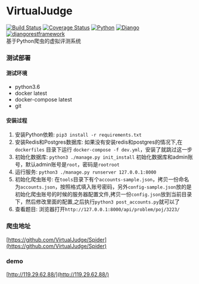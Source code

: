 # VirtualJudge
[![Build Status](https://travis-ci.org/VirtualJudge/VirtualJudge.svg?branch=master)](https://travis-ci.org/VirtualJudge/VirtualJudge)
[![Coverage Status](https://coveralls.io/repos/github/VirtualJudge/VirtualJudge/badge.svg?branch=master)](https://coveralls.io/github/VirtualJudge/VirtualJudge?branch=master)
[![Python](https://img.shields.io/badge/Python-3.6.5-blue.svg)](https://img.shields.io/badge/Python-3.6.5-blue.svg)
[![Django](https://img.shields.io/badge/Django-2.0.4-blue.svg)](https://img.shields.io/badge/Django-2.0.4-blue.svg)
[![djangorestframework](https://img.shields.io/badge/djangorestframework-3.8.2-blue.svg)](https://img.shields.io/badge/djangorestframework-3.8.2-blue.svg)  
基于Python爬虫的虚拟评测系统  

### 测试部署
#### 测试环境
 
 - python3.6
 - docker latest
 - docker-compose latest
 - git
 
#### 安装过程
1. 安装Python依赖: `pip3 install -r requirements.txt`  
2. 安装Redis和Postgres数据库: 如果没有安装redis和postgres的情况下,在 `dockerfiles` 目录下运行 `docker-compose -f dev.yml`，安装了就跳过这一步
3. 初始化数据库: `python3 ./manage.py init_install` 初始化数据库和admin账号，默认admin账号是`root`，密码是`rootroot`
4. 运行服务: `python3 ./manage.py runserver 127.0.0.1:8000`
5. 初始化爬虫账号: 在`tools`目录下有个`accounts-sample.json`，拷贝一份命名为`accounts.json`，按照格式填入账号密码，另外`config-sample.json`放的是初始化爬虫账号的时候的服务器配置文件,拷贝一份`config.json`放到当前目录下，然后修改里面的配置,之后执行`python3 post_accounts.py`就可以了
6. 查看题目: 浏览器打开`http://127.0.0.1:8000/api/problem/poj/3223/`

### 爬虫地址
[https://github.com/VirtualJudge/Spider](https://github.com/VirtualJudge/Spider)

### demo
[http://119.29.62.88/](http://119.29.62.88/)


